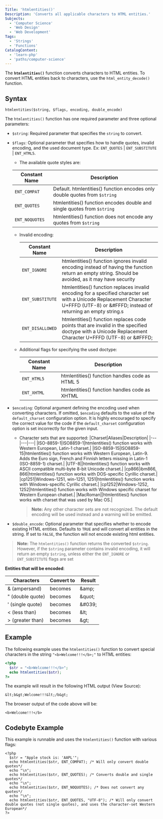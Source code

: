 ```yaml
---
Title: 'htmlentities()'
Description: 'Converts all applicable characters to HTML entities.'
Subjects:
  - 'Computer Science'
  - 'Web Design'
  - 'Web Development'
Tags:
  - 'Strings'
  - 'Functions'
CatalogContent:
  - 'learn-php'
  - 'paths/computer-science'
---
```


The **`htmlentities()`** function converts characters to HTML entities. To convert HTML entities back to characters, use the `html_entity_decode()` function.

## Syntax

```pseudo
htmlentities($string, $flags, encoding, double_encode)
```

The `htmlentities()` function has one required parameter and three optional parameters:

- `$string`: Required parameter that specifies the `string` to convert.
- `$flags`: Optional parameter that specifies how to handle quotes, invalid encoding, and the used document type. Ex: `ENT_QUOTES` | `ENT_SUBSTITUTE` | `ENT_HTML5`.

  - The available quote styles are:

  | Constant Name  | Description                                                                |
  | -------------- | -------------------------------------------------------------------------- |
  | `ENT_COMPAT`   | Default. htmlentities() function encodes only double quotes from `$string` |
  | `ENT_QUOTES`   | htmlentities() function encodes double and single quotes from `$string`    |
  | `ENT_NOQUOTES` | htmlentities() function does not encode any quotes from `$string`          |

  - Invalid encoding:

    | Constant Name    | Description                                                                                                                                                                           |
    | ---------------- | ------------------------------------------------------------------------------------------------------------------------------------------------------------------------------------- |
    | `ENT_IGNORE`     | htmlentities() function ignores invalid encoding instead of having the function return an empty string. Should be avoided, as it may have security                                    |
    | `ENT_SUBSTITUTE` | htmlentities() function replaces invalid encoding for a specified character set with a Unicode Replacement Character U+FFFD (UTF-8) or &#FFFD; instead of returning an empty string.s |
    | `ENT_DISALLOWED` | htmlentities() function replaces code points that are invalid in the specified doctype with a Unicode Replacement Character U+FFFD (UTF-8) or &#FFFD;                                 |

  - Additional flags for specifying the used doctype:

    | Constant Name | Description                                    |
    | ------------- | ---------------------------------------------- |
    | `ENT_HTML5`   | htmlentities() function handles code as HTML 5 |
    | `ENT_XHTML`   | htmlentities() function handles code as XHTML  |

- `$encoding`: Optional argument defining the encoding used when converting characters. If omitted, `$encoding` defaults to the value of the `default_charset` configuration option. It is highly encouraged to specify the correct value for the code if the `default_charset` configuration option is set incorrectly for the given input.

  - Character sets that are supported:
    |Charset|Aliases|Description|
    |---|---|---|
    |ISO-8859-1|ISO8859-1|htmlentities() function works with Western European, Latin-1 charset.|
    |ISO-8859-15|ISO8859-15|htmlentities() function works with Western European, Latin-9. Adds the Euro sign, French and Finnish letters missing in Latin-1 (ISO-8859-1) charset.|
    |UTF-8||htmlentities() function works with ASCII compatible multi-byte 8-bit Unicode charset.|
    |cp866|ibm866, 866|htmlentities() function works with DOS-specific Cyrillic charset.|
    |cp1251|Windows-1251, win-1251, 1251|htmlentities() function works with Windows-specific Cyrillic charset.|
    |cp1252|Windows-1252, 1252|htmlentities() function works with Windows specific charset for Western European chatset.|
    |MacRoman||htmlentities() function works with charset that was used by Mac OS.|

    > **Note:** Any other character sets are not recognized. The default encoding will be used instead and a warning will be emitted.

- `$double_encode`: Optional parameter that specifies whether to encode existing HTML entities. Defaults to `TRUE` and will convert all entities in the string. If set to `FALSE`, the function will not encode existing html entities.

> **Note:** The `htmlentities()` function returns the converted `$string`. However, if the `$string` parameter contains invalid encoding, it will return an empty `$string`, unless either the `ENT_IGNORE` or `ENT_SUBSTITUTE` flags are set

**Entities that will be encoded**:

| Characters       | Convert to | Result  |
| ---------------- | ---------- | ------- |
| & (ampersand)    | becomes    | \&amp;  |
| " (double quote) | becomes    | \&quot; |
| ' (single quote) | becomes    | \&#039; |
| < (less than)    | becomes    | \&lt;   |
| > (greater than) | becomes    | \&gt;   |

## Example

The following example uses the `htmlentities()` function to convert special characters in the string `"<b>Welcome!!!</b>;"` to HTML entities:

```php
<?php
  $str = "<b>Welcome!!!</b>";
  echo htmlentities($str);
?>
```

The example will result in the following HTML output (View Source):

```shell
&lt;b&gt;Welcome!!!&lt;/b&gt;
```

The browser output of the code above will be:

```shell
<b>Welcome!!!</b>
```

## Codebyte Example

This example is runnable and uses the `htmlentities()` function with various flags:

```codebyte/php
<?php
  $str = "Apple stock is: 'AAPL'";
  echo htmlentities($str, ENT_COMPAT); /* Will only convert double quotes*/
  echo "\n";
  echo htmlentities($str, ENT_QUOTES); /* Converts double and single quotes*/
  echo "\n";
  echo htmlentities($str, ENT_NOQUOTES); /* Does not convert any quotes*/
  echo "\n";
  echo htmlentities($str, ENT_QUOTES, "UTF-8"); /* Will only convert double quotes (not single quotes), and uses the character-set Western European*/
?>
```
